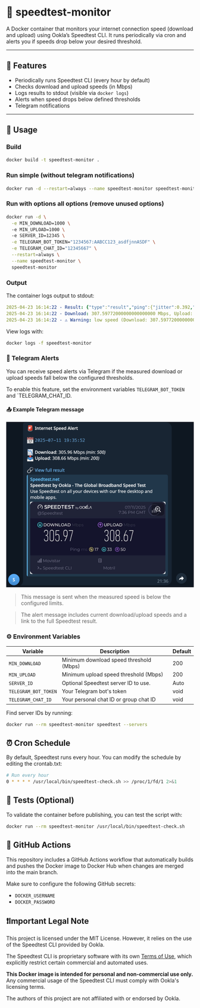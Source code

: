 # 📡 speedtest-monitor

A Docker container that monitors your internet connection speed (download and upload) using Ookla’s Speedtest CLI. It runs periodically via cron and alerts you if speeds drop below your desired threshold.

---

## 🚀 Features

- Periodically runs Speedtest CLI (every hour by default)
- Checks download and upload speeds (in Mbps)
- Logs results to stdout (visible via `docker logs`)
- Alerts when speed drops below defined thresholds
- Telegram notifications

---

## 🐳 Usage

### Build
```bash
docker build -t speedtest-monitor .
```
### Run simple (without telegram notifications)
```bash
docker run -d --restart=always --name speedtest-monitor speedtest-monitor
```
### Run with options all options (remove unused options)

```bash
docker run -d \
  -e MIN_DOWNLOAD=1000 \ 
  -e MIN_UPLOAD=1000 \ 
  -e SERVER_ID=12345 \
  -e TELEGRAM_BOT_TOKEN="1234567:AABCC123_asdfjnnASDF" \
  -e TELEGRAM_CHAT_ID="12345667" \
  --restart=always \
  --name speedtest-monitor \
  speedtest-monitor
```

### Output
The container logs output to stdout:

```yaml
2025-04-23 16:14:22 - Result: {"type":"result","ping":{"jitter":0.392,"latency":16.106,"low":15.971,"high":16.716},"download":{"bandwidth":38449715,"bytes":304397280,"elapsed":8002,"latency":{"iqm":33.063,"low":16.268,"high":67.449,"jitter":3.069}},"upload":{"bandwidth":38688161,"bytes":389129091,"elapsed":10314,"latency":{"iqm":51.215,"low":17.163,"high":143.069,"jitter":5.956}},...}
2025-04-23 16:14:22 - Download: 307.59772000000000000000 Mbps, Upload: 309.50528800000000000000 Mbps
2025-04-23 16:14:22 - ⚠️ Warning: low speed (Download: 307.59772000000000000000, Upload: 309.50528800000000000000) threshold (Download: 1000, Upload: 200)
```

View logs with:
```bash
docker logs -f speedtest-monitor
```
### 📣 Telegram Alerts

You can receive speed alerts via Telegram if the measured download or upload speeds fall below the configured thresholds.

To enable this feature, set the environment variables `TELEGRAM_BOT_TOKEN` and `TELEGRAM_CHAT_ID.

#### 📤 Example Telegram message

![Telegram Alert Screenshot](docs/telegram-alert.png)

> This message is sent when the measured speed is below the configured limits.

> The alert message includes current download/upload speeds and a link to the full Speedtest result.


### ⚙️ Environment Variables

| Variable | Description                            | Default |
|---------|----------------------------------------|---------|
| `MIN_DOWNLOAD` | Minimum download speed threshold (Mbps) | 200     |
| `MIN_UPLOAD` | Minimum upload speed threshold (Mbps)  | 200     |
| `SERVER_ID` | Optional Speedtest server ID to use.   | Auto    |
| `TELEGRAM_BOT_TOKEN`  | Your Telegram bot's token              | void |
| `TELEGRAM_CHAT_ID`    | Your personal chat ID or group chat ID | void |

Find server IDs by running:
```bash
docker run --rm speedtest-monitor speedtest --servers
```

## ⏰ Cron Schedule
By default, Speedtest runs every hour. You can modify the schedule by editing the crontab.txt:
```bash
# Run every hour
0 * * * * /usr/local/bin/speedtest-check.sh >> /proc/1/fd/1 2>&1
```

## 🧪 Tests (Optional)
To validate the container before publishing, you can test the script with:

```bash
docker run --rm speedtest-monitor /usr/local/bin/speedtest-check.sh
```

## 📡 GitHub Actions
This repository includes a GitHub Actions workflow that automatically builds and pushes the Docker image to Docker Hub when changes are merged into the main branch.

Make sure to configure the following GitHub secrets:
- `DOCKER_USERNAME`
- `DOCKER_PASSWORD`


## ❗️Important Legal Note

This project is licensed under the MIT License. However, it relies on the use of the Speedtest CLI provided by Ookla.

The Speedtest CLI is proprietary software with its own [Terms of Use](https://www.speedtest.net/terms), which explicitly restrict certain commercial and automated uses.

**This Docker image is intended for personal and non-commercial use only.** Any commercial usage of the Speedtest CLI must comply with Ookla's licensing terms.

The authors of this project are not affiliated with or endorsed by Ookla.


